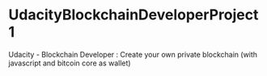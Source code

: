 # UdacityBlockchainDeveloperProject1
Udacity - Blockchain Developer : Create your own private blockchain (with javascript and bitcoin core as wallet)
